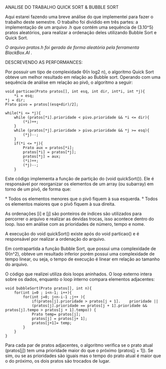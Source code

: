 ANALISE DO  TRABALHO QUICK SORT & BUBBLE SORT

Aqui estarei fazendo uma breve análise do que implementei para fazer o trabalho deste semestre. O trabalho foi dividido em três partes: a implementação de um arquivo .h que  contém  uma sequência de (3.10^5) pratos aleatórios, para realizar a ordenação deles utilizando Bubble Sort e Quick Sort.

*O arquivo pratos.h foi gerada de forma aleatória pela ferramenta BlackBox.AI .* 


DESCREVENDO AS PERFORMANCES: 

Por possuir um tipo de complexidade Θ(n log2 n), o algoritmo Quick Sort obteve um melhor resultado em relação ao Bubble sort. Operando com uma sequência de análise em relação ao pivô, o algoritmo a seguir: 

    void particao(Prato pratos[], int esq, int dir, int*i, int *j){
        *i = esq;
    *j = dir;
    Prato pivo = pratos[(esq+dir)/2];

    while(*i <= *j){
        while (pratos[*i].prioridade < pivo.prioridade && *i <= dir){
            (*i)++;
        }
        while (pratos[*j].prioridade > pivo.prioridade && *j >= esq){
            (*j)--;
        }
        if(*i <= *j){
            Prato aux = pratos[*i];
            pratos[*i] = pratos[*j];
            pratos[*j] = aux;
            (*i)++;
            (*j)--;
        }

Este código implementa a função de partição do (void quickSort()). Ele é responsável por reorganizar os elementos de um array (ou subarray) em torno de um pivô, de forma que:

° Todos os elementos menores que o pivô fiquem à sua esquerda.
° Todos os elementos maiores que o pivô fiquem à sua direita.

As ordenações [i] e [j] são ponteiros de índices são utilizados para percorrer o arquivo  e realizar as devidas trocas, isso acontece dentro do loop. Isso em análise com as prioridades de número, tempo e nome. 

A execução do void quickSort() existe após do void particao() e é responsável por realizar a ordenação do arquivo.


Em contrapartida a função Bubble Sort, que possui uma complexidade de Θ(n^2), obteve um resultado inferior porém possui uma complexidade de tempo linear, ou seja, o tempo de execução é linear em relação ao tamanho do arquivo. 

O código que realizei utiliza dois loops aninhados. O loop externo intera sobre os dados, enquanto o loop interno compara elementos adjacentes: 

    void bubbleSort(Prato pratos[], int n){
        for(int i=0 ; i<n-1; i++){
            for(int j=0; j<n-i-1 ;j++ ){
                if(pratos[j].prioridade > pratos[j + 1].    prioridade ||
                (pratos[j].prioridade == pratos[j + 1].prioridade && pratos[j].tempo > pratos[j + 1].tempo)) {
                Prato temp= pratos[j];
                pratos[j] = pratos[j+ 1];
                pratos[j+1]= temp;
            }
        }
    }


Para cada par de pratos adjacentes, o algoritmo verifica se o prato atual (pratos[j]) tem uma prioridade maior do que o próximo (pratos[j + 1]). Se sim, ou se as prioridades são iguais mas o tempo do prato atual é maior que o do próximo, os dois pratos são trocados de lugar.